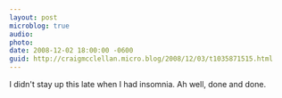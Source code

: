 ```yaml
---
layout: post
microblog: true
audio: 
photo: 
date: 2008-12-02 18:00:00 -0600
guid: http://craigmcclellan.micro.blog/2008/12/03/t1035871515.html
---
```

I didn't stay up this late when I had insomnia. Ah well, done and done.
